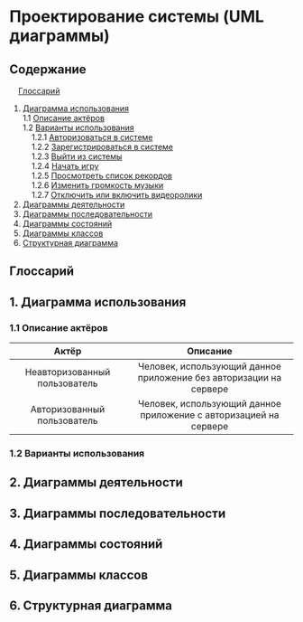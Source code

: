 # Проектирование системы (UML диаграммы)
## Содержание
&nbsp;&nbsp;&nbsp;&nbsp;[Глоссарий](#P0)  
1. [Диаграмма использования](#P1) <br>
1.1 [Описание актёров](#P1.1) <br>
1.2 [Варианты использования](#P1.2) <br>
&nbsp;&nbsp;&nbsp;&nbsp;1.2.1 [Авторизоваться в системе](#P1.2.1) <br>
&nbsp;&nbsp;&nbsp;&nbsp;1.2.2 [Зарегистрироваться в системе](#P1.2.2) <br>
&nbsp;&nbsp;&nbsp;&nbsp;1.2.3 [Выйти из системы](#P1.2.3) <br>
&nbsp;&nbsp;&nbsp;&nbsp;1.2.4 [Начать игру](#P1.2.4) <br>
&nbsp;&nbsp;&nbsp;&nbsp;1.2.5 [Просмотреть список рекордов](#P1.2.5) <br>
&nbsp;&nbsp;&nbsp;&nbsp;1.2.6 [Изменить громкость музыки](#P1.2.6) <br>
&nbsp;&nbsp;&nbsp;&nbsp;1.2.7 [Отключить или включить видеоролики](#P1.2.7)
2. [Диаграммы деятельности](#P2)
3. [Диаграммы последовательности](#P3)
4. [Диаграммы состояний](#P4)
5. [Диаграммы классов](#P5)
6. [Структурная диаграмма](#P6)
## <a name="P0">Глоссарий</a>
## <a name="P1">1. Диаграмма использования</a>
### <a name="P1.1">1.1 Описание актёров</a>
| Актёр | Описание |
| :-------: | :-------: |
| Неавторизованный пользователь | Человек, использующий данное приложение без авторизации на сервере |
| Авторизованный пользователь | Человек, использующий данное приложение с авторизацией на сервере |
### <a name="P1.2">1.2 Варианты использования</a>
## <a name="P2">2. Диаграммы деятельности</a>
## <a name="P3">3. Диаграммы последовательности</a>
## <a name="P4">4. Диаграммы состояний</a>
## <a name="P5">5. Диаграммы классов</a>
## <a name="P6">6. Структурная диаграмма</a>
